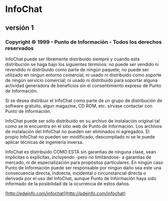 # InfoChat

## versión 1

### Copyright © 1999 - Punto de Información - Todos los derechos reservados

InfoChat puede ser libremente distribuido siempre y cuando esta distribución se haga bajo los siguientes términos: no puede ser vendido ni revendido ni distribuido como parte de ningún paquete; no puede ser utilizado en ningun entorno comercial, ni usado ni distribuido como soporte de ningún servicio comercial; ni usado ni distribuido para soportar alguna actividad generadora de beneficios sin el consentimiento expreso de Punto de Información.

Si se desea distribuir el InfoChat como parte de un grupo de distribución de software gratuito, algun magazine, CD ROM, etc. sírvase contactar con Punto de Información.

InfoChat puede ser sólo distribuido en su archivo de instalación original tal como se le encuentra en el sitio web de Punto de Información. Los archivos de instalación del InfoChat no pueden ser eliminados ni agregados. El propio InfoChat no pueden ser modificado, descompilado ni se le puede aplicar técnicas de ingeniería inversa.

InfoChat es distribuido COMO ESTÁ sin garantias de ninguna clase, sean implícitas o explícitas, incluyendo -pero no limitándose- a garantías de mercado, ni de especialización para propósitos particulares. En ningún caso Punto de Información puede ser responsable por ningun daño sea este una consecuencia directa, indirecta, incidental o circunstancial directa o derivada por el uso del InfoChat, aunque Punto de Información haya sido informado de la posibilidad de la ocurrencia de estos daños.


[http://pdeinfo.com/infochat](http://pdeinfo.com/infochat)
